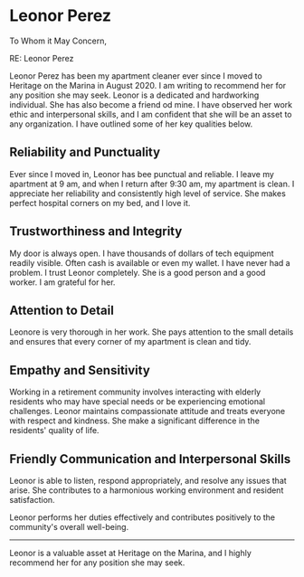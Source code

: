 # Leonor Perez


To Whom it May Concern,

RE: Leonor Perez

Leonor Perez has been my apartment cleaner ever since I moved to Heritage on the Marina in August 2020. I am writing to recommend her for any position she may seek. Leonor is a dedicated and hardworking individual. She has also become a friend od mine. I have observed her work ethic and interpersonal skills, and I am confident that she will be an asset to any organization. I have outlined some of her key qualities below.


## Reliability and Punctuality

Ever since I moved in, Leonor has bee punctual and reliable. I leave my apartment at 9 am, and when I return after 9:30 am, my apartment is clean. I appreciate her reliability and consistently high level of service. She makes perfect hospital corners on my bed, and I love it.


## Trustworthiness and Integrity

My door is always open. I have thousands of dollars of tech equipment readily visible. Often cash is available or even my wallet. I have never had a problem. I trust Leonor completely. She is a good person and a good worker. I am grateful for her.


## Attention to Detail

Leonore is very thorough in her work. She pays attention to the small details and ensures that every corner of my apartment is clean and tidy.


## Empathy and Sensitivity

Working in a retirement community involves interacting with elderly residents who may have special needs or be experiencing emotional challenges. Leonor maintains compassionate attitude and treats everyone with respect and kindness. She make a significant difference in the residents' quality of life.


## Friendly Communication and Interpersonal Skills

Leonor is able to listen, respond appropriately, and resolve any issues that arise. She contributes to a harmonious working environment and resident satisfaction.

Leonor performs her duties effectively and contributes positively to the community's overall well-being.

***

Leonor is a valuable asset at Heritage on the Marina, and I highly recommend her for any position she may seek.

